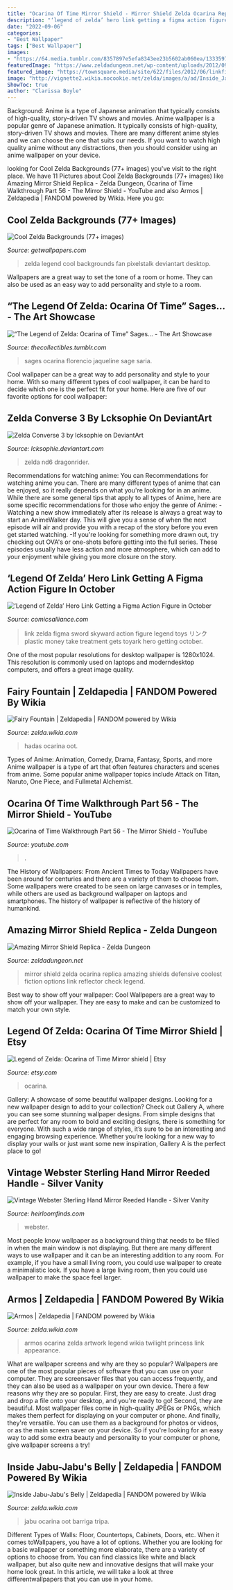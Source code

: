```yaml
---
title: "Ocarina Of Time Mirror Shield - Mirror Shield Zelda Ocarina Replica Amazing Shields Defensive Coolest Fiction Options Link Reflector Check Legend"
description: "‘legend of zelda’ hero link getting a figma action figure in october"
date: "2022-09-06"
categories:
- "Best Wallpaper"
tags: ["Best Wallpaper"]
images:
- "https://64.media.tumblr.com/8357897e5efa8343ee23b5602ab060ea/1333597a5c3d13cb-aa/s1280x1920/8d1bb34c9454f3a25247218881a410822f99a0cc.jpg"
featuredImage: "https://www.zeldadungeon.net/wp-content/uploads/2012/09/mirrorshield2.jpg"
featured_image: "https://townsquare.media/site/622/files/2012/06/linkfigma3.jpg"
image: "http://vignette2.wikia.nocookie.net/zelda/images/a/ad/Inside_Jabu-Jabu%27s_Belly.png/revision/latest?cb=20100124032133"
ShowToc: true
author: "Clarissa Boyle"
---
```



Background: Anime is a type of Japanese animation that typically consists of high-quality, story-driven TV shows and movies.
Anime wallpaper is a popular genre of Japanese animation. It typically consists of high-quality, story-driven TV shows and movies. There are many different anime styles and we can choose the one that suits our needs. If you want to watch high quality anime without any distractions, then you should consider using an anime wallpaper on your device.

	

		
looking for Cool Zelda Backgrounds (77+ images) you've visit to the right place. We have 11 Pictures about Cool Zelda Backgrounds (77+ images) like Amazing Mirror Shield Replica - Zelda Dungeon, Ocarina of Time Walkthrough Part 56 - The Mirror Shield - YouTube and also Armos | Zeldapedia | FANDOM powered by Wikia. Here you go:
		
    
## Cool Zelda Backgrounds (77+ Images)

<img loading=lazy src="http://getwallpapers.com/wallpaper/full/6/0/6/912059-free-download-cool-zelda-backgrounds-1920x1080-desktop.jpg" onerror="this.onerror=null;this.src='https://tse2.mm.bing.net/th?id=OIP.1yr2YFADMpoGHdWdq0roDgHaEK&amp;pid=15.1';" alt="Cool Zelda Backgrounds (77+ images)">

_Source: getwallpapers.com_

>zelda legend cool backgrounds fan pixelstalk deviantart desktop. 

	

Wallpapers are a great way to set the tone of a room or home. They can also be used as an easy way to add personality and style to a room.

    
## “The Legend Of Zelda: Ocarina Of Time” Sages... - The Art Showcase

<img loading=lazy src="https://64.media.tumblr.com/8357897e5efa8343ee23b5602ab060ea/1333597a5c3d13cb-aa/s1280x1920/8d1bb34c9454f3a25247218881a410822f99a0cc.jpg" onerror="this.onerror=null;this.src='https://tse2.mm.bing.net/th?id=OIP.Q6KcBrLe8AP0FuhR_4WuSgHaO1&amp;pid=15.1';" alt="“The Legend of Zelda: Ocarina of Time” Sages... - The Art Showcase">

_Source: thecollectibles.tumblr.com_

>sages ocarina florencio jaqueline sage saria. 

	

Cool wallpaper can be a great way to add personality and style to your home. With so many different types of cool wallpaper, it can be hard to decide which one is the perfect fit for your home. Here are five of our favorite options for cool wallpaper: 

    
## Zelda Converse 3 By Lcksophie On DeviantArt

<img loading=lazy src="https://t00.deviantart.net/4_DjK1A1dM-1DzafimLEHK1txW4=/300x200/filters:fixed_height(100,100):origin()/pre00/a0da/th/pre/i/2011/091/5/5/mirror_shield_ocarina_of_time_by_gandakris-d3cyw6z.jpg" onerror="this.onerror=null;this.src='https://tse3.mm.bing.net/th?id=OIP.vxFkaYhbQn5BfqEgJPqvtAAAAA&amp;pid=15.1';" alt="Zelda Converse 3 by lcksophie on DeviantArt">

_Source: lcksophie.deviantart.com_

>zelda nd6 dragonrider. 

	

Recommendations for watching anime: You can
Recommendations for watching anime you can. There are many different types of anime that can be enjoyed, so it really depends on what you're looking for in an anime. While there are some general tips that apply to all types of Anime, here are some specific recommendations for those who enjoy the genre of Anime: 
-Watching a new show immediately after its release is always a great way to start an AnimeWalker day. This will give you a sense of when the next episode will air and provide you with a recap of the story before you even get started watching. 
-If you're looking for something more drawn out, try checking out OVA's or one-shots before getting into the full series. These episodes usually have less action and more atmosphere, which can add to your enjoyment while giving you more closure on the story.

    
## ‘Legend Of Zelda’ Hero Link Getting A Figma Action Figure In October

<img loading=lazy src="https://townsquare.media/site/622/files/2012/06/linkfigma3.jpg" onerror="this.onerror=null;this.src='https://tse2.mm.bing.net/th?id=OIP.OD5VsCFMaIwDKjyfbmYa5QHaKM&amp;pid=15.1';" alt="‘Legend of Zelda’ Hero Link Getting a Figma Action Figure in October">

_Source: comicsalliance.com_

>link zelda figma sword skyward action figure legend toys リンク plastic money take treatment gets toyark hero getting october. 

	

One of the most popular resolutions for desktop wallpaper is 1280x1024. This resolution is commonly used on laptops and moderndesktop computers, and offers a great image quality.

    
## Fairy Fountain | Zeldapedia | FANDOM Powered By Wikia

<img loading=lazy src="http://vignette3.wikia.nocookie.net/zelda/images/9/90/Fairy_Fountain_(Ocarina_of_Time).png/revision/latest?cb=20100122231832" onerror="this.onerror=null;this.src='https://tse1.mm.bing.net/th?id=OIP.hIKYRtBQ9sqE0Y5yC0rLvwHaEK&amp;pid=15.1';" alt="Fairy Fountain | Zeldapedia | FANDOM powered by Wikia">

_Source: zelda.wikia.com_

>hadas ocarina oot. 

	

Types of Anime: Animation, Comedy, Drama, Fantasy, Sports, and more
Anime wallpaper is a type of art that often features characters and scenes from anime. Some popular anime wallpaper topics include Attack on Titan, Naruto, One Piece, and Fullmetal Alchemist.

    
## Ocarina Of Time Walkthrough Part 56 - The Mirror Shield - YouTube

<img loading=lazy src="https://i.ytimg.com/vi/Sg1SfJk4Oig/hqdefault.jpg" onerror="this.onerror=null;this.src='https://tse1.mm.bing.net/th?id=OIP.Vgn6F8jiB-4RP46Tbyni9gHaFj&amp;pid=15.1';" alt="Ocarina of Time Walkthrough Part 56 - The Mirror Shield - YouTube">

_Source: youtube.com_

>. 

	

The History of Wallpapers: From Ancient Times to Today
Wallpapers have been around for centuries and there are a variety of them to choose from. Some wallpapers were created to be seen on large canvases or in temples, while others are used as background wallpaper on laptops and smartphones. The history of wallpaper is reflective of the history of humankind.

    
## Amazing Mirror Shield Replica - Zelda Dungeon

<img loading=lazy src="https://www.zeldadungeon.net/wp-content/uploads/2012/09/mirrorshield2.jpg" onerror="this.onerror=null;this.src='https://tse1.mm.bing.net/th?id=OIP.RhDyNNGAFjDyTcXkBq_-KgHaMS&amp;pid=15.1';" alt="Amazing Mirror Shield Replica - Zelda Dungeon">

_Source: zeldadungeon.net_

>mirror shield zelda ocarina replica amazing shields defensive coolest fiction options link reflector check legend. 

	

Best way to show off your wallpaper:
Cool Wallpapers are a great way to show off your wallpaper. They are easy to make and can be customized to match your own style.

    
## Legend Of Zelda: Ocarina Of Time Mirror Shield | Etsy

<img loading=lazy src="https://i.etsystatic.com/iap/12c101/2137381068/iap_300x300.2137381068_q1ywighz.jpg?version=0" onerror="this.onerror=null;this.src='https://tse1.mm.bing.net/th?id=OIP.WfDRaYC6RjDqe3IHAMS8RgAAAA&amp;pid=15.1';" alt="Legend of Zelda: Ocarina of Time Mirror shield | Etsy">

_Source: etsy.com_

>ocarina. 

	

Gallery: A showcase of some beautiful wallpaper designs.
Looking for a new wallpaper design to add to your collection? Check out Gallery A, where you can see some stunning wallpaper designs. From simple designs that are perfect for any room to bold and exciting designs, there is something for everyone. With such a wide range of styles, it’s sure to be an interesting and engaging browsing experience. Whether you’re looking for a new way to display your walls or just want some new inspiration, Gallery A is the perfect place to go!





	
	
    
## Vintage Webster Sterling Hand Mirror Reeded Handle - Silver Vanity

<img loading=lazy src="https://i.etsystatic.com/16951840/r/il/5ee7ba/1670684756/il_fullxfull.1670684756_qh3c.jpg" onerror="this.onerror=null;this.src='https://tse1.mm.bing.net/th?id=OIP.z6t9Oy2cKIlFsTwoycAvtgHaF7&amp;pid=15.1';" alt="Vintage Webster Sterling Hand Mirror Reeded Handle - Silver Vanity">

_Source: heirloomfinds.com_

>webster. 

	

Most people know wallpaper as a background thing that needs to be filled in when the main window is not displaying. But there are many different ways to use wallpaper and it can be an interesting addition to any room. For example, if you have a small living room, you could use wallpaper to create a minimalistic look. If you have a large living room, then you could use wallpaper to make the space feel larger.

    
## Armos | Zeldapedia | FANDOM Powered By Wikia

<img loading=lazy src="http://vignette3.wikia.nocookie.net/zelda/images/b/b8/Armos_Artwork_(Ocarina_of_Time).png/revision/latest?cb=20100411224612" onerror="this.onerror=null;this.src='https://tse1.mm.bing.net/th?id=OIP.ffypYnwr__C8bPdjTH3FeAHaNY&amp;pid=15.1';" alt="Armos | Zeldapedia | FANDOM powered by Wikia">

_Source: zelda.wikia.com_

>armos ocarina zelda artwork legend wikia twilight princess link appearance. 

	

What are wallpaper screens and why are they so popular?
Wallpapers are one of the most popular pieces of software that you can use on your computer. They are screensaver files that you can access frequently, and they can also be used as a wallpaper on your own device. There a few reasons why they are so popular. First, they are easy to create. Just drag and drop a file onto your desktop, and you're ready to go! Second, they are beautiful. Most wallpaper files come in high-quality JPEGs or PNGs, which makes them perfect for displaying on your computer or phone. And finally, they're versatile. You can use them as a background for photos or videos, or as the main screen saver on your device. So if you're looking for an easy way to add some extra beauty and personality to your computer or phone, give wallpaper screens a try!

    
## Inside Jabu-Jabu&#039;s Belly | Zeldapedia | FANDOM Powered By Wikia

<img loading=lazy src="http://vignette2.wikia.nocookie.net/zelda/images/a/ad/Inside_Jabu-Jabu%27s_Belly.png/revision/latest?cb=20100124032133" onerror="this.onerror=null;this.src='https://tse1.mm.bing.net/th?id=OIP.8Bbh_YCXVz-ZQjH8wcQcwQHaEK&amp;pid=15.1';" alt="Inside Jabu-Jabu&#039;s Belly | Zeldapedia | FANDOM powered by Wikia">

_Source: zelda.wikia.com_

>jabu ocarina oot barriga tripa. 

	

Different Types of Walls: Floor, Countertops, Cabinets, Doors, etc.
When it comes toWallpapers, you have a lot of options. Whether you are looking for a basic wallpaper or something more elaborate, there are a variety of options to choose from. You can find classics like white and black wallpaper, but also quite new and innovative designs that will make your home look great. In this article, we will take a look at three differentwallpapers that you can use in your home.

